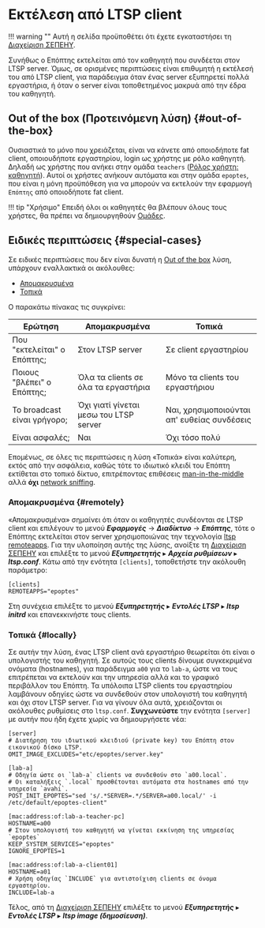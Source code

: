 # Εκτέλεση από LTSP client

!!! warning ""
    Αυτή η σελίδα προϋποθέτει ότι έχετε εγκαταστήσει τη [Διαχείριση
    ΣΕΠΕΗΥ](../ltsp/index.md).

Συνήθως ο Επόπτης εκτελείται από τον καθηγητή που συνδέεται στον LTSP server.
Όμως, σε ορισμένες περιπτώσεις είναι επιθυμητή η εκτέλεσή του από LTSP client,
για παράδειγμα όταν ένας server εξυπηρετεί πολλά εργαστήρια, ή όταν ο server
είναι τοποθετημένος μακρυά από την έδρα του καθηγητή.

## Out of the box (Προτεινόμενη λύση) {#out-of-the-box}

Ουσιαστικά το μόνο που χρειάζεται, είναι να κάνετε από οποιοδήποτε fat client,
οποιουδήποτε εργαστηρίου, login ως χρήστης με ρόλο καθηγητή. Δηλαδή ως χρήστης
που ανήκει στην ομάδα
`teachers` ([Ρόλος χρήστη: καθηγητή](../ltsp/users.md#create-new-user)).
Αυτοί οι χρήστες ανήκουν αυτόματα και στην ομάδα `epoptes`, που είναι η μόνη
προϋπόθεση για να μπορούν να εκτελούν την εφαρμογή `Επόπτης` από οποιοδήποτε
fat client.

!!! tip "Χρήσιμο"
    Επειδή όλοι οι καθηγητές θα βλέπουν όλους τους χρήστες, θα πρέπει να
    δημιουργηθούν [Ομάδες](../epoptes/groups.md).

## Ειδικές περιπτώσεις {#special-cases}

Σε ειδικές περιπτώσεις που δεν είναι δυνατή η [Out of the box](#out-of-the-box)
λύση, υπάρχουν εναλλακτικά οι ακόλουθες:

- [Απομακρυσμένα](#remotely)
- [Τοπικά](#locally)

Ο παρακάτω πίνακας τις συγκρίνει:

| Ερώτηση                     | Απομακρυσμένα                          | Τοπικά                                      |
|-----------------------------|----------------------------------------|---------------------------------------------|
| Που "εκτελείται" ο Επόπτης; | Στον LTSP server                       | Σε client εργαστηρίου                       |
| Ποιους "βλέπει" ο Επόπτης;  | Όλα τα clients σε όλα τα εργαστήρια    | Μόνο τα clients του εργαστήριου             |
| Το broadcast είναι γρήγορο; | Όχι γιατί γίνεται μεσω του LTSP server | Ναι, χρησιμοποιούνται απ' ευθείας συνδέσεις |
| Είναι ασφαλές;              | Ναι                                    | Όχι τόσο πολύ                               |

Επομένως, σε όλες τις περιπτώσεις η λύση «Τοπικά» είναι καλύτερη, εκτός από την
ασφάλεια, καθώς τότε το ιδιωτικό κλειδί του Επόπτη εκτίθεται στο τοπικό δίκτυο,
επιτρέποντας επιθέσεις
[man-in-the-middle](https://el.wikipedia.org/wiki/Επίθεση_man-in-the-middle)
αλλά **όχι** [network sniffing](https://el.wikipedia.org/wiki/Packet_sniffer).

### Απομακρυσμένα {#remotely}

«Απομακρυσμένα» σημαίνει ότι όταν οι καθηγητές συνδέονται σε LTSP client και
επιλέγουν το μενού ***Εφαρμογές*** → ***Διαδίκτυο*** → ***Επόπτης***, τότε ο
Επόπτης εκτελείται στον server χρησιμοποιώνας την τεχνολογία [ltsp
remoteapps](https://ltsp.org/man/ltsp-remoteapps/). Για την υλοποίηση αυτής της
λύσης, ανοίξτε τη [Διαχείριση ΣΕΠΕΗΥ](../glossary/index.md#sch-scripts) και
επιλέξτε το μενού ***Εξυπηρετητής*** ▸ ***Αρχεία ρυθμίσεων*** ▸
***ltsp.conf***. Κάτω από την ενότητα `[clients]`, τοποθετήστε την ακόλουθη
παράμετρο:

```text title="/etc/ltsp/ltsp.conf"
[clients]
REMOTEAPPS="epoptes"
```

Στη συνέχεια επιλέξτε το μενού ***Εξυπηρετητής*** ▸ ***Εντολές LTSP*** ▸
***ltsp initrd*** και επανεκκινήστε τους clients.

### Τοπικά {#locally}

Σε αυτήν την λύση, ένας LTSP client ανά εργαστήριο θεωρείται ότι είναι ο
υπολογιστής του καθηγητή. Σε αυτούς τους clients δίνουμε συγκεκριμένα ονόματα
(hostnames), για παράδειγμα `a00` για το `lab-a`, ώστε να τους επιτρέπεται να
εκτελούν και την υπηρεσία αλλά και το γραφικό περιβάλλον του Επόπτη. Τα
υπόλοιπα LTSP clients του εργαστηρίου λαμβάνουν οδηγίες ώστε να συνδεθούν στον
υπολογιστή του καθηγητή και όχι στον LTSP server. Για να γίνουν όλα αυτά,
χρειάζονται οι ακόλουθες ρυθμίσεις στο `ltsp.conf`. **Συγχωνεύστε** την ενότητα
`[server]` με αυτήν που ήδη έχετε χωρίς να δημιουργήσετε νέα:

```text title="ltsp.conf"
[server]
# Διατήρηση του ιδιωτικού κλειδιού (private key) του Επόπτη στον εικονικού δίσκο LTSP.
OMIT_IMAGE_EXCLUDES="etc/epoptes/server.key"

[lab-a]
# Οδηγία ώστε οι `lab-a` clients να συνδεθούν στο `a00.local`.
# Οι καταλήξεις `.local` προσθέτονται αυτόματα στα hostnames από την υπηρεσία `avahi`.
POST_INIT_EPOPTES="sed 's/.*SERVER=.*/SERVER=a00.local/' -i /etc/default/epoptes-client"

[mac:address:of:lab-a-teacher-pc]
HOSTNAME=a00
# Στον υπολογιστή του καθηγητή να γίνεται εκκίνηση της υπηρεσίας `epoptes`
KEEP_SYSTEM_SERVICES="epoptes"
IGNORE_EPOPTES=1

[mac:address:of:lab-a-client01]
HOSTNAME=a01
# Χρήση οδηγίας `INCLUDE` για αντιστοίχιση clients σε όνομα εργαστηρίου.
INCLUDE=lab-a
```

Τέλος, από τη [Διαχείριση ΣΕΠΕΗΥ](../glossary/index.md#sch-scripts) επιλέξτε
το μενού ***Εξυπηρετητής*** ▸ ***Εντολές LTSP*** ▸ ***ltsp image
(δημοσίευση)***.
